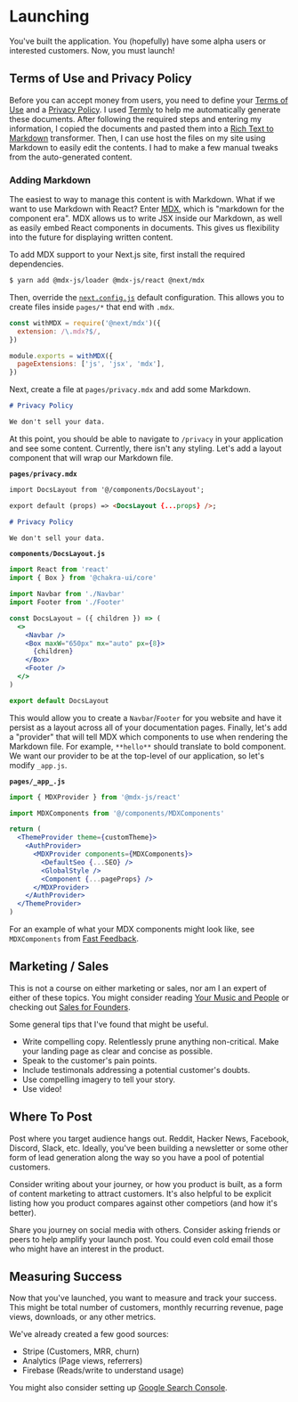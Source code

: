 # Launching

You've built the application. You (hopefully) have some alpha users or interested customers. Now, you must launch!

## Terms of Use and Privacy Policy

Before you can accept money from users, you need to define your [Terms of Use](https://www.termsfeed.com/blog/saas-terms-use-privacy-policy/) and a [Privacy Policy](https://www.termsfeed.com/blog/saas-terms-use-privacy-policy/).
I used [Termly](https://termly.io) to help me automatically generate these documents. After following the
required steps and entering my information, I copied the documents and pasted them into a [Rich Text to Markdown](https://euangoddard.github.io/clipboard2markdown/) transformer.
Then, I can use host the files on my site using Markdown to easily edit the contents. I had to make a few manual tweaks from the auto-generated content.

### Adding Markdown

The easiest to way to manage this content is with Markdown. What if we want to use Markdown with React? Enter [MDX](https://mdxjs.com/), which is "markdown for the component era". MDX allows us to write JSX inside our Markdown, as well as easily embed React components in documents. This gives us flexibility into the future for displaying written content.

To add MDX support to your Next.js site, first install the required dependencies.

```bash
$ yarn add @mdx-js/loader @mdx-js/react @next/mdx
```

Then, override the [`next.config.js`](https://nextjs.org/docs/api-reference/next.config.js/introduction) default configuration. This allows you to create files inside `pages/*` that end with `.mdx`.

```js
const withMDX = require('@next/mdx')({
  extension: /\.mdx?$/,
})

module.exports = withMDX({
  pageExtensions: ['js', 'jsx', 'mdx'],
})
```

Next, create a file at `pages/privacy.mdx` and add some Markdown.

```md
# Privacy Policy

We don't sell your data.
```

At this point, you should be able to navigate to `/privacy` in your application and see some content. Currently, there isn't any styling. Let's add a layout component that will wrap our Markdown file.

**`pages/privacy.mdx`**

```md
import DocsLayout from '@/components/DocsLayout';

export default (props) => <DocsLayout {...props} />;

# Privacy Policy

We don't sell your data.
```

**`components/DocsLayout.js`**

```jsx
import React from 'react'
import { Box } from '@chakra-ui/core'

import Navbar from './Navbar'
import Footer from './Footer'

const DocsLayout = ({ children }) => (
  <>
    <Navbar />
    <Box maxW="650px" mx="auto" px={8}>
      {children}
    </Box>
    <Footer />
  </>
)

export default DocsLayout
```

This would allow you to create a `Navbar`/`Footer` for you website and have it persist as a layout across all of your documentation pages. Finally, let's add a "provider" that will tell MDX which components to use when rendering the Markdown file. For example, `**hello**` should translate to bold component. We want our provider to be at the top-level of our application, so let's modify `_app.js`.

**`pages/_app_.js`**

```jsx
import { MDXProvider } from '@mdx-js/react'

import MDXComponents from '@/components/MDXComponents'

return (
  <ThemeProvider theme={customTheme}>
    <AuthProvider>
      <MDXProvider components={MDXComponents}>
        <DefaultSeo {...SEO} />
        <GlobalStyle />
        <Component {...pageProps} />
      </MDXProvider>
    </AuthProvider>
  </ThemeProvider>
)
```

For an example of what your MDX components might look like, see `MDXComponents` from [Fast Feedback](https://github.com/leerob/fastfeedback/blob/master/components/MDXComponents.js).

## Marketing / Sales

This is not a course on either marketing or sales, nor am I an expert of either of these topics. You might consider reading [Your Music and People](https://sive.rs/m) or checking out [Sales for Founders](https://salesforfounders.com/).

Some general tips that I've found that might be useful.

- Write compelling copy. Relentlessly prune anything non-critical. Make your landing page as clear and concise as possible.
- Speak to the customer's pain points.
- Include testimonals addressing a potential customer's doubts.
- Use compelling imagery to tell your story.
- Use video!

## Where To Post

Post where you target audience hangs out. Reddit, Hacker News, Facebook, Discord, Slack, etc. Ideally, you've been building a newsletter or some other form of lead generation along the way so you have a pool of potential customers.

Consider writing about your journey, or how you product is built, as a form of content marketing to attract customers. It's also helpful to be explicit listing how you product compares against other competiors (and how it's better).

Share you journey on social media with others. Consider asking friends or peers to help amplify your launch post. You could even cold email those who might have an interest in the product.

## Measuring Success

Now that you've launched, you want to measure and track your success. This might be total number of customers, monthly recurring revenue, page views, downloads, or any other metrics.

We've already created a few good sources:

- Stripe (Customers, MRR, churn)
- Analytics (Page views, referrers)
- Firebase (Reads/write to understand usage)

You might also consider setting up [Google Search Console](https://search.google.com/search-console/about).
